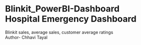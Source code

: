 # Blinkit_PowerBI-Dashboard <br> Hospital Emergency Dashboard
Blinkit sales, average sales, customer average ratings
<br>
Author- Chhavi Tayal
